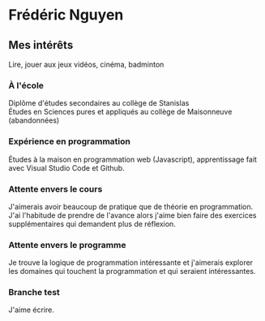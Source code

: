 # Frédéric Nguyen

## Mes intérêts
Lire, jouer aux jeux vidéos, cinéma, badminton

### À l'école
Diplôme d'études secondaires au collège de Stanislas </br>
Études en Sciences pures et appliqués au collège de Maisonneuve (abandonnées)

### Expérience en programmation
Études à la maison en programmation web (Javascript), apprentissage fait avec Visual Studio Code et Github.

### Attente envers le cours
J'aimerais avoir beaucoup de pratique que de théorie en programmation. J'ai l'habitude de prendre de l'avance alors j'aime bien faire des exercices supplémentaires qui demandent plus de réflexion.

### Attente envers le programme
Je trouve la logique de programmation intéressante et j'aimerais explorer les domaines qui touchent la programmation et qui seraient intéressantes.

### Branche test
J'aime écrire.
